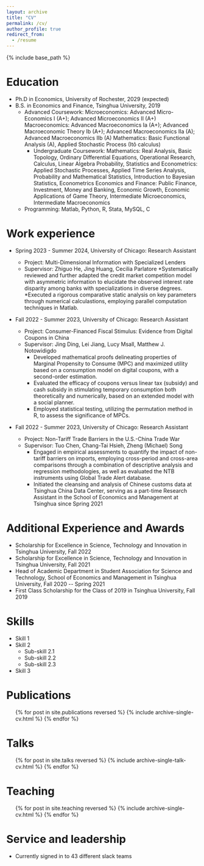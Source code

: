 ```yaml
---
layout: archive
title: "CV"
permalink: /cv/
author_profile: true
redirect_from:
  - /resume
---
```


{% include base_path %}

Education
======
* Ph.D in Economics, University of Rochester, 2029 (expected)
* B.S. in Economics and Finance, Tsinghua University, 2019
    * Advanced Coursework: 
				Microeconomics: Advanced Micro-Economics I (A+); Advanced Microeconomics II (A+)
				Macroeconomics: Advanced Macroeconomics Ia (A+); Advanced Macroeconomic Theory Ib (A+); Advanced Macroeconomics IIa (A); Advanced Macroeconomics IIb (A)
				Mathematics: Basic Functional Analysis (A), Applied Stochastic Process (Itô calculus)
		* Undergraduate Coursework: 
				Mathematics: Real Analysis, Basic Topology, Ordinary Differential Equations, Operational Research, Calculus, Linear Algebra
				Probability, Statistics and Econometrics: Applied Stochastic Processes, Applied Time Series Analysis, Probability and Mathematical Statistics, Introduction to Bayesian Statistics, Econometrics
				Economics and Finance: Public Finance, Investment, Money and Banking, Economic Growth, Economic Applications of Game Theory, Intermediate Microeconomics, Intermediate Macroeconomics
    * Programming: Matlab, Python, R, Stata, MySQL, C 

Work experience
======
* Spring 2023 - Summer 2024, University of Chicago: Research Assistant
  * Project: Multi-Dimensional Information with Specialized Lenders
  * Supervisor: Zhiguo He, Jing Huang, Cecilia Parlatore
    *Systematically reviewed and further adapted the credit market competition model with asymmetric information to elucidate the observed interest rate disparity among banks with specializations in diverse degrees.
    *Executed a rigorous comparative static analysis on key parameters through numerical calculastions, employing parallel computation techniques in Matlab.

* Fall 2022 - Summer 2023, University of Chicago: Research Assistant
  * Project: Consumer-Financed Fiscal Stimulus: Evidence from Digital Coupons in China
  * Supervisor: Jing Ding, Lei Jiang, Lucy Msall, Matthew J. Notowidigdo
    * Developed mathematical proofs delineating properties of Marginal Propensity to Consume (MPC) and maximized utility based on a consumption model on digital coupons, with a second-order estimation.
    * Evaluated the efficacy of coupons versus linear tax (subsidy) and cash subsidy in stimulating temporary consumption both theoretically and numerically, based on an extended model with a social planner.
    * Employed statistical testing, utilizing the permutation method in R, to assess the significance of MPCs.

* Fall 2022 - Summer 2023, University of Chicago: Research Assistant
  * Project: Non-Tariff Trade Barriers in the U.S.-China Trade War
  * Supervisor: Tuo Chen, Chang-Tai Hsieh, Zheng (Michael) Song
    * Engaged in empirical assessments to quantify the impact of non-tariff barriers on imports, employing cross-period and cross-area comparisons through a combination of descriptive analysis and regression methodologies, as well as evaluated the NTB instruments using Global Trade Alert database.
    * Initiated the cleansing and analysis of Chinese customs data at Tsinghua China Data Center, serving as a part-time Research Assistant in the School of Economics and Management at Tsinghua since Spring 2021

Additional Experience and Awards
=====
* Scholarship for Excellence in Science, Technology and Innovation in Tsinghua University, Fall 2022
* Scholarship for Excellence in Science, Technology and Innovation in Tsinghua University, Fall 2021
* Head of Academic Department in Student Association for Science and Technology, School of Economics and Management in Tsinghua University, Fall 2020 -- Spring 2021
* First Class Scholarship for the Class of 2019 in Tsinghua University, Fall 2019
  
Skills
======
* Skill 1
* Skill 2
  * Sub-skill 2.1
  * Sub-skill 2.2
  * Sub-skill 2.3
* Skill 3

Publications
======
  <ul>{% for post in site.publications reversed %}
    {% include archive-single-cv.html %}
  {% endfor %}</ul>
  
Talks
======
  <ul>{% for post in site.talks reversed %}
    {% include archive-single-talk-cv.html  %}
  {% endfor %}</ul>
  
Teaching
======
  <ul>{% for post in site.teaching reversed %}
    {% include archive-single-cv.html %}
  {% endfor %}</ul>
  
Service and leadership
======
* Currently signed in to 43 different slack teams

